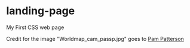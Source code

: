 # landing-page
My First CSS web page

Credit for the image "Worldmap_cam_passp.jpg" goes to [Pam Patterson](https://pixabay.com/photos/passport-map-world-trip-tourism-2714675/)

